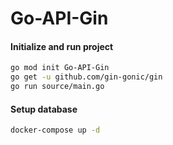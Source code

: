 # Go-API-Gin

#### Initialize and run project
```sh
go mod init Go-API-Gin
go get -u github.com/gin-gonic/gin
go run source/main.go
```

#### Setup database
```sh
docker-compose up -d
```